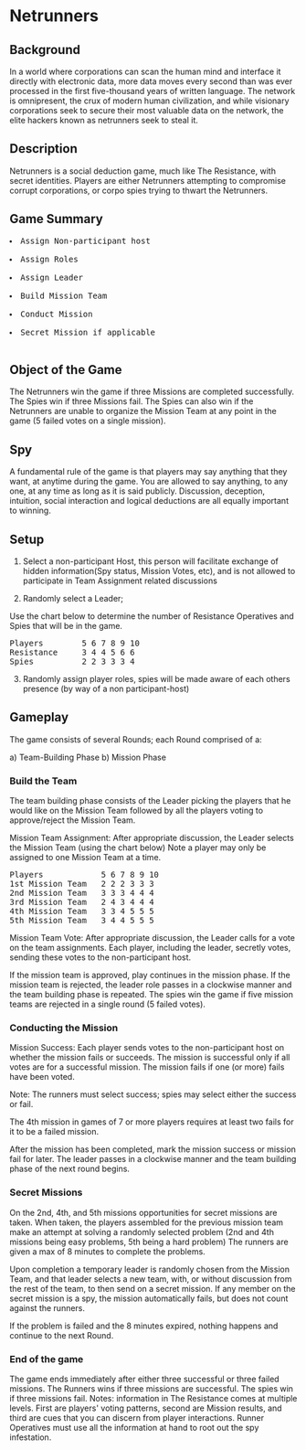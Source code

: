 

# Netrunners

## Background

In a world where corporations can scan the human mind and interface it directly with electronic data, more data moves every second than was ever processed in the first five-thousand years of written language. The network is omnipresent, the crux of modern human civilization, and while visionary corporations seek to secure their most valuable data on the network, the elite hackers known as netrunners seek to steal it.

## Description

Netrunners is a social deduction game, much like The Resistance, with secret identities.
Players are either Netrunners attempting to compromise corrupt corporations, or corpo spies trying to thwart the Netrunners.

## Game Summary
<pre>
<li>Assign Non-participant host</li>
<li>Assign Roles</li>
<li>Assign Leader</li>
<li>Build Mission Team</li>
<li>Conduct Mission</li>
<li>Secret Mission if applicable</li>
</pre>

## Object of the Game

The Netrunners win the game if three Missions are completed successfully.
The Spies win if three Missions fail.
The Spies can also win if the Netrunners are unable to organize the Mission Team at any point in the game (5 failed votes on a single mission).

## Spy

A fundamental rule of the game is that players may say anything that they want, at anytime during the game. You are allowed to say anything, to any one, at any time as long as it is said publicly. 
Discussion, deception, intuition, social interaction and logical deductions are all equally important to winning.

## Setup

1) Select a non-participant Host, this person will facilitate exchange of hidden information(Spy status, Mission Votes, etc), and is not allowed to participate in Team Assignment related discussions

2) Randomly select a Leader;

Use the chart below to determine the number of Resistance Operatives and Spies that will be in the game.

<pre>
Players        5 6 7 8 9 10
Resistance     3 4 4 5 6 6 
Spies          2 2 3 3 3 4 
</pre>

3) Randomly assign player roles, spies will be made aware of each others presence 
   (by way of a non participant-host)

## Gameplay

The game consists of several Rounds; each Round comprised of a:

a) Team-Building Phase
b) Mission Phase

### Build the Team

The team building phase consists of the Leader picking the players that he would like on the Mission Team followed by all the players voting to approve/reject the Mission Team.

Mission Team Assignment: 
After appropriate discussion, the Leader selects the Mission Team (using the chart below) Note a player may only be assigned to one Mission Team at a time.

<pre>
Players            5 6 7 8 9 10
1st Mission Team   2 2 2 3 3 3
2nd Mission Team   3 3 3 4 4 4
3rd Mission Team   2 4 3 4 4 4
4th Mission Team   3 3 4 5 5 5
5th Mission Team   3 4 4 5 5 5
</pre>

Mission Team Vote:
After appropriate discussion, the Leader calls for a vote on the team assignments. Each player, including the leader, secretly votes, sending these votes to the non-participant host.

If the mission team is approved, play continues in the mission phase. If the mission team is rejected, the leader role passes in a clockwise manner and the team building phase is repeated.
The spies win the game if five mission teams are rejected in a single round (5 failed votes).

### Conducting the Mission

Mission Success:
Each player sends votes to the non-participant host on whether the mission fails or succeeds. 
The mission is successful only if all votes are for a successful mission. The mission fails if one (or more) fails have been voted.

Note: The runners must select success; spies may select either the success or fail.

The 4th mission in games of 7 or more players requires at least two fails for it to be a failed mission.

After the mission has been completed, mark the mission success or mission fail for later. The leader passes in a clockwise manner and the team building phase of the next round begins.

### Secret Missions

On the 2nd, 4th, and 5th missions opportunities for secret missions are taken. When taken, the players assembled for the previous mission team make an attempt at solving a randomly selected problem (2nd and 4th missions being easy problems, 5th being a hard problem)
The runners are given a max of 8 minutes to complete the problems. 

Upon completion a temporary leader is randomly chosen from the Mission Team, and that leader selects a new team, with, or without discussion from the rest of the team, to then send on a secret mission.
If any member on the secret mission is a spy, the mission automatically fails, but does not count against the runners.

If the problem is failed and the 8 minutes expired, nothing happens and continue to the next Round.

### End of the game

The game ends immediately after either three successful or three failed missions. The Runners wins if three missions are successful. The spies win if three missions fail.
Notes: information in The Resistance comes at multiple levels. First are players' voting patterns, second are Mission results, and third are cues that you can discern from player interactions. Runner Operatives must use all the information at hand to root out the spy infestation.
